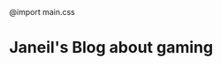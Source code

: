 <!DOCTYPE html>
<html lang="en">
  @import main.css
  <head>
    <link rel="stylesheet" href="main.css">
<meta charset="utf-8">
<h1> Janeil's Blog about gaming </h1>
  </head>
  <body>
    <div class="blog-container">
      <div id="post-1"
    </div>
    
    
  </body>
